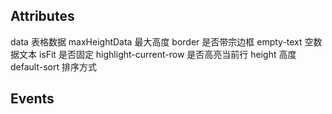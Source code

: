 ## Attributes
data 表格数据
maxHeightData 最大高度
border 是否带宗边框
empty-text 空数据文本
isFit 是否固定
highlight-current-row 是否高亮当前行
height 高度
default-sort 排序方式

## Events
